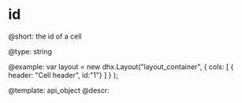 id
=============

@short: 
the id of a cell

@type: string

@example: 
var layout = new dhx.Layout("layout_container", {
        cols: [
            { header: "Cell header", id:"1"}
        ]
    }
);


@template:	api_object
@descr: 



